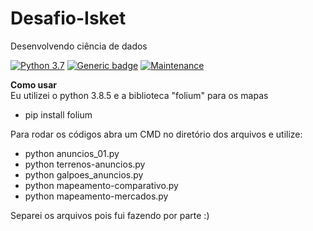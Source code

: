 # Desafio-Isket
Desenvolvendo ciência de dados

[![Python 3.7](https://img.shields.io/badge/python-3.8-blue.svg)](https://www.python.org/downloads/release/python-360/) [![Generic badge](https://img.shields.io/badge/tested-yes-<COLOR>.svg)](https://shields.io/) [![Maintenance](https://img.shields.io/badge/Maintenance-no-red.svg)](https://bitbucket.org/lbesson/ansi-colors)

**Como usar**<br />
Eu utilizei o python 3.8.5 e a biblioteca "folium" para os mapas
- pip install folium

Para rodar os códigos abra um CMD no diretório dos arquivos e utilize:
- python anuncios_01.py
- python terrenos-anuncios.py
- python galpoes_anuncios.py
- python mapeamento-comparativo.py
- python mapeamento-mercados.py

Separei os arquivos pois fui fazendo por parte :)
